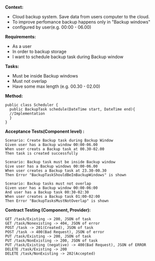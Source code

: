 **Context:**
  - Cloud backup system. Save data from users computer to the cloud.
  - To improve perfomance backup happens only in "Backup windows"
  - configured by user(e.g. 00:00 - 06.00)

**Requirements:**
  - As a user
  - In order to backup storage
  - I want to schedule backup task during Backup window

**Tasks:**
  - Must be inside Backup windows
  - Must not overlap
  - Have some max length (e.g. 00.30 - 02.00)

**Method:**
```
public class Scheduler {
  public BackupTask schedule(DateTime start, DateTime end){
  //Implementation
  }
}
```

**Acceptance Tests(Component level) :**
```
Scenario: Create Backup task during Backup Window
Given user has a Backup window 00:00-06.00
When user creats a Backup task at 00.30-02.00
Then task is created successfully

Scenario: Backup task must be inside Backup window
Give user has a Backup windows 00:00-06.00
When user creates a Backup task at 23.30-00.30
Then Error "BackupTaskShouldBeInBackupWindows" is shown

Scenario: Backup tasks must not overlap
Given user has a Backup window 00:00-06:00
And user has a Backup task 00:30-02:30
When user creates a Backup task 01:00-02:00
Then Error "BackupTasksMustNotOverlap" is shown
```

**Contract Testing (Component, Provider):**
```
GET /task/Existing -> 200, JSON of task
GET /task/Nonexisting -> 404, JSON of error
POST /task -> 201(Created), JSON of task
POST /task -> 400(Bad Request), JSON of error
PUT /task/Existing -> 200, JSON of task
PUT /task/NonExisting -> 200, JSON of task
PUT /task/Existing (negative) -> 400(Bad Request), JSON of ERROR
DELETE /task/Existing -> 200
DELETE /task/NonExisting -> 202(Accepted)
```
